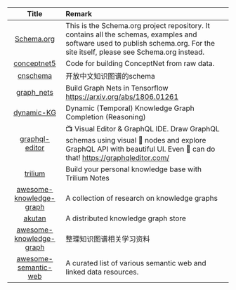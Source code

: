 | Title | Remark |
| :----: | :---- |
| [Schema.org](https://github.com/schemaorg/schemaorg)|This is the Schema.org project repository. It contains all the schemas, examples and software used to publish schema.org. For the site itself, please see Schema.org instead.|
|[conceptnet5](https://github.com/commonsense/conceptnet5)|Code for building ConceptNet from raw data.|
|[cnschema](https://github.com/cnschema/cnschema)|开放中文知识图谱的schema|
|[graph_nets](https://github.com/deepmind/graph_nets)|Build Graph Nets in Tensorflow https://arxiv.org/abs/1806.01261|
|[dynamic-KG](https://github.com/woojeongjin/dynamic-KG)|Dynamic (Temporal) Knowledge Graph Completion (Reasoning)|
|[graphql-editor](https://github.com/graphql-editor/graphql-editor)|📺 Visual Editor & GraphQL IDE. Draw GraphQL schemas using visual 🔷 nodes and explore GraphQL API with beautiful UI. Even 🐒 can do that! https://graphqleditor.com/|
|[trilium](https://github.com/zadam/trilium)|Build your personal knowledge base with Trilium Notes|
|[awesome-knowledge-graph](https://github.com/shaoxiongji/awesome-knowledge-graph)|A collection of research on knowledge graphs|
|[akutan](https://github.com/eBay/akutan)|A distributed knowledge graph store|
|[awesome-knowledge-graph](https://github.com/husthuke/awesome-knowledge-graph)|整理知识图谱相关学习资料|
|[awesome-semantic-web](https://github.com/semantalytics/awesome-semantic-web)|A curated list of various semantic web and linked data resources.|


